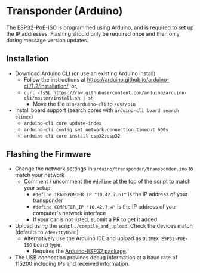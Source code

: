 # Transponder (Arduino)

The ESP32-PoE-ISO is programmed using Arduino, and is required to set up the IP addresses.  Flashing should only be required once and then only during message version updates.

## Installation
- Download Arduino CLI (or use an existing Arduino install)
  - Follow the instructions at https://arduino.github.io/arduino-cli/1.2/installation/, or,
  - `curl -fsSL https://raw.githubusercontent.com/arduino/arduino-cli/master/install.sh | sh`
    - Move the file `bin/arduino-cli` to `/usr/bin`
- Install board support (search cores with  `arduino-cli board search olimex`)
  - `arduino-cli core update-index`
  - `arduino-cli config set network.connection_timeout 600s`
  - `arduino-cli core install esp32:esp32`

## Flashing the Firmware
- Change the network settings in `arduino/transponder/transponder.ino` to match your network
  - Comment / uncomment the `#define` at the top of the script to match your setup
    - `#define TRANSPONDER_IP "10.42.7.61"` is the IP address of your transponder
    - `#define COMPUTER_IP "10.42.7.4"` is the IP address of your computer's network interface
    - If your car is not listed, submit a PR to get it added
- Upload using the script `./compile_and_upload`.  Check the devices match (defaults to `/dev/ttyUSB0`)
  - Alternatively use the Arduino IDE and upload as `OLIMEX ESP32-POE-ISO` board type.
    - Requires the [Arduino-ESP32 package](https://docs.espressif.com/projects/arduino-esp32/en/latest/installing.html).
- The USB connection provides debug information at a baud rate of 115200 including IPs and received information.
